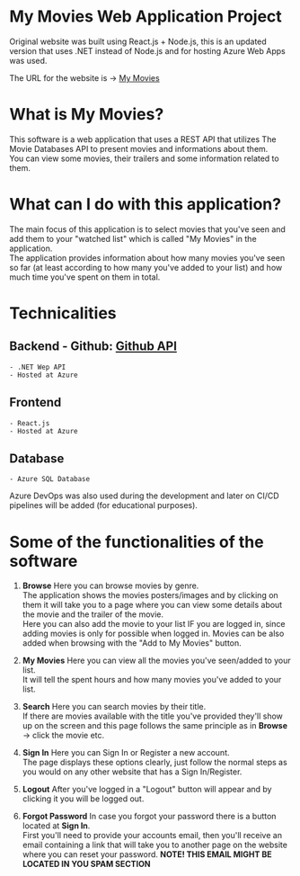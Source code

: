 # My Movies Web Application Project

Original website was built using React.js + Node.js, this is an updated version that uses .NET instead of Node.js and for hosting Azure Web Apps was used.

The URL for the website is -> [My Movies](https://mymovieonline.azurewebsites.net/)

# What is My Movies?

This software is a web application that uses a REST API that utilizes The Movie Databases API to present movies and informations about them.  
You can view some movies, their trailers and some information related to them.

# What can I do with this application?

The main focus of this application is to select movies that you've seen and add them to your "watched list" which is called "My Movies" in the application.  
The application provides information about how many movies you've seen so far (at least according to how many you've added to your list) and how much time you've spent on them in total.

# Technicalities

## Backend - Github: [Github API](https://github.com/tatukristiani/azure-mymovies-api)

    - .NET Wep API
    - Hosted at Azure

## Frontend

    - React.js
    - Hosted at Azure

## Database

    - Azure SQL Database

Azure DevOps was also used during the development and later on CI/CD pipelines will be added (for educational purposes).

# Some of the functionalities of the software

1. **Browse**
   Here you can browse movies by genre.  
   The application shows the movies posters/images and by clicking on them it will take you to a page where you can view some details about the movie and the trailer of the movie.  
   Here you can also add the movie to your list IF you are logged in, since adding movies is only for possible when logged in.
   Movies can be also added when browsing with the "Add to My Movies" button.

2. **My Movies**
   Here you can view all the movies you've seen/added to your list.  
   It will tell the spent hours and how many movies you've added to your list.

3. **Search**
   Here you can search movies by their title.  
   If there are movies available with the title you've provided they'll show up on the screen and this page follows the same principle as in **Browse** -> click the movie etc.

4. **Sign In**
   Here you can Sign In or Register a new account.  
   The page displays these options clearly, just follow the normal steps as you would on any other website that has a Sign In/Register.

5. **Logout**
   After you've logged in a "Logout" button will appear and by clicking it you will be logged out.

6. **Forgot Password**
   In case you forgot your password there is a button located at **Sign In**.  
   First you'll need to provide your accounts email, then you'll receive an email containing a link that will take you to another page on the website where you can reset your password.
   **NOTE! THIS EMAIL MIGHT BE LOCATED IN YOU SPAM SECTION**
